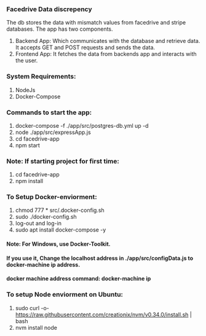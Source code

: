 ### Facedrive Data discrepency 
The db stores the data with mismatch values from facedrive and stripe databases. The app has two components.
1. Backend App: Which communicates with the database and retrieve data. 
It accepts GET and POST requests and sends the data.
2. Frontend App: It fetches the data from backends app and interacts with the user.


### System Requirements:
1. NodeJs
2. Docker-Compose


### Commands to start  the app: 
1. docker-compose -f ./app/src/postgres-db.yml up -d
2. node ./app/src/expressApp.js
3. cd facedrive-app
4. npm start

### Note: If starting project for first time:
1. cd facedrive-app
2. npm install



### To Setup Docker-enviorment:
1. chmod 777 * src/.docker-config.sh
2. sudo ./docker-config.sh 
3. log-out and log-in
4. sudo apt install docker-compose -y 
#### Note:  For Windows, use Docker-Toolkit.
#### If you use it, Change the localhost address in ./app/src/configData.js to docker-machine ip address.
#### docker machine address command: docker-machine ip


### To setup Node enviorment on Ubuntu:
1. sudo curl -o- https://raw.githubusercontent.com/creationix/nvm/v0.34.0/install.sh | bash
2. nvm install node

